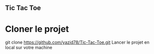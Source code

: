 ## Tic Tac Toe

# Cloner le projet
git clone https://github.com/yazid78/Tic-Tac-Toe.git
Lancer le projet en local sur votre machine
